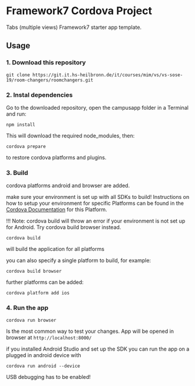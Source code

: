# Framework7 Cordova Project

Tabs (multiple views) Framework7 starter app template.

## Usage

### 1. Download this repository
```
git clone https://git.it.hs-heilbronn.de/it/courses/mim/vs/vs-sose-19/room-changers/roomchangers.git
```


### 2. Instal dependencies

Go to the downloaded repository, open the campusapp folder in a Terminal and run:
```
npm install
```

This will download the required node_modules, then:

```
cordova prepare
```

to restore cordova platforms and plugins.

### 3. Build
cordova platforms android and browser are added.

make sure your environment is set up with all SDKs to build!
Instructions on how to setup your environment for specific Platforms can be found in the [Cordova Documentation](https://cordova.apache.org/docs/en/latest/) for this Platform. 

!!! Note: cordova build will throw an error if your environment is not set up for Android. Try cordova build browser instead.
```
cordova build
```

will build the application for all platforms

you can also specify a single platform to build, for example:

```
cordova build browser
```

further platforms can be added:

```
cordova platform add ios
```

### 4. Run the app

```
cordova run browser
```
Is the most common way to test your changes.
App will be opened in browser at `http://localhost:8000/`

if you installed Android Studio and set up the SDK you can run the app on a plugged in android device with

```
cordova run android --device
```

USB debugging has to be enabled!
